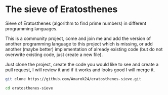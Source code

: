 # The sieve of Eratosthenes
Sieve of Eratosthenes (algorithm to find prime numbers) in different programming languages.

This is a community project, come and join me and add the version of another programming language to this project which is missing, or add another (maybe better) implementation of already existing code (but do not overwrite existing code, just create a new file).

Just clone the project, create the code you would like to see and create a pull request, I will review it and if it works and looks good I will merge it.

```sh
git clone https://github.com/Amarok24/eratosthenes-sieve.git

cd eratosthenes-sieve
```

